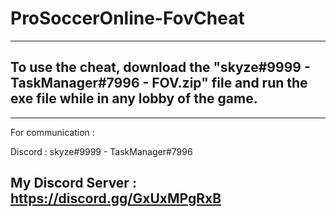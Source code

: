# ProSoccerOnline-FovCheat

--------------------------------------------------------------
To use the cheat, download the "skyze#9999 - TaskManager#7996 - FOV.zip" file and run the exe file while in any lobby of the game.
--------------------------------------------------------------
--------------------------------------------------------------
For communication :

Discord : skyze#9999 - TaskManager#7996

My Discord Server : https://discord.gg/GxUxMPgRxB
--------------------------------------------------------------
